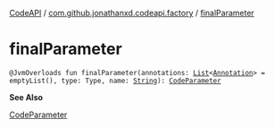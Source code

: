 [CodeAPI](../index.md) / [com.github.jonathanxd.codeapi.factory](index.md) / [finalParameter](.)

# finalParameter

`@JvmOverloads fun finalParameter(annotations: `[`List`](https://kotlinlang.org/api/latest/jvm/stdlib/kotlin.collections/-list/index.html)`<`[`Annotation`](../com.github.jonathanxd.codeapi.base/-annotation/index.md)`> = emptyList(), type: Type, name: `[`String`](https://kotlinlang.org/api/latest/jvm/stdlib/kotlin/-string/index.html)`): `[`CodeParameter`](../com.github.jonathanxd.codeapi.base/-code-parameter/index.md)

**See Also**

[CodeParameter](../com.github.jonathanxd.codeapi.base/-code-parameter/index.md)

